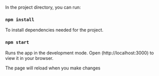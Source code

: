 In the project directory, you can run:

### `npm install`

To install dependencies needed for the project.
### `npm start`

Runs the app in the development mode.
Open (http://localhost:3000) to view it in your browser.

The page will reload when you make changes
